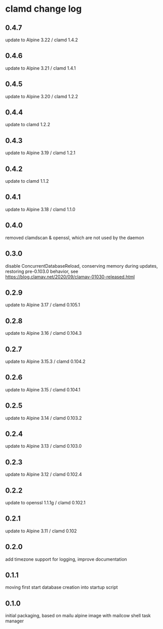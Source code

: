 # clamd change log

## 0.4.7
update to Alpine 3.22 / clamd 1.4.2

## 0.4.6
update to Alpine 3.21 / clamd 1.4.1

## 0.4.5
update to Alpine 3.20 / clamd 1.2.2

## 0.4.4
update to clamd 1.2.2

## 0.4.3
update to Alpine 3.19 / clamd 1.2.1

## 0.4.2
update to clamd 1.1.2

## 0.4.1
update to Alpine 3.18 / clamd 1.1.0

## 0.4.0
removed clamdscan & openssl, which are not used by the daemon

## 0.3.0
disable ConcurrentDatabaseReload, conserving memory during updates, restoring
pre-0.103.0 behavior, see https://blog.clamav.net/2020/09/clamav-01030-released.html

## 0.2.9
update to Alpine 3.17 / clamd 0.105.1

## 0.2.8
update to Alpine 3.16 / clamd 0.104.3

## 0.2.7
update to Alpine 3.15.3 / clamd 0.104.2

## 0.2.6
update to Alpine 3.15 / clamd 0.104.1

## 0.2.5
update to Alpine 3.14 / clamd 0.103.2

## 0.2.4
update to Alpine 3.13 / clamd 0.103.0

## 0.2.3
update to Alpine 3.12 / clamd 0.102.4

## 0.2.2
update to openssl 1.1.1g / clamd 0.102.1

## 0.2.1
update to Alpine 3.11 / clamd 0.102

## 0.2.0
add timezone support for logging, improve documentation

## 0.1.1
moving first start database creation into startup script

## 0.1.0
initial packaging, based on mailu alpine image with mailcow shell task manager
